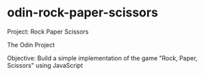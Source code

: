 # odin-rock-paper-scissors

Project: Rock Paper Scissors


The Odin Project


Objective: Build a simple implementation of the game "Rock, Paper, Scissors" using JavaScript
